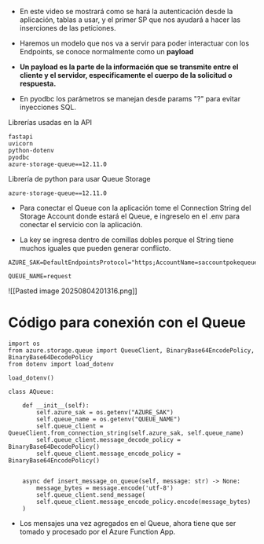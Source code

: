 
- En este video se mostrará como se hará la autenticación desde la aplicación, tablas a usar, y el primer SP que nos ayudará a hacer las inserciones de las peticiones.

- Haremos un modelo que nos va a servir para poder interactuar con los Endpoints, se conoce normalmente como un **payload**
- **Un payload es la parte de la información que se transmite entre el cliente y el servidor, especificamente el cuerpo de la solicitud o respuesta.**

- En pyodbc los parámetros se manejan desde params "?" para evitar inyecciones SQL.

Librerías usadas en la API

```
fastapi
uvicorn
python-dotenv
pyodbc
azure-storage-queue==12.11.0
```

Librería de python para usar Queue Storage

```
azure-storage-queue==12.11.0
```

- Para conectar el Queue con la aplicación tome el Connection String del Storage Account donde estará el Queue, e ingreselo en el .env para conectar el servicio con la aplicación.

- La key se ingresa dentro de comillas dobles porque el String tiene muchos iguales que pueden generar conflicto.

```
AZURE_SAK=DefaultEndpointsProtocol="https;AccountName=saccountpokequeuedev;AccountKey=uJV6PVx/9hq8++G7wgg450UJBhTmtpi7zNqYJSWvWPEIiCzcC1AsftzuZGp76alr5rP6DFzP8qXO+AStUPZOYA==;EndpointSuffix=core.windows.net"

QUEUE_NAME=request
```

![[Pasted image 20250804201316.png]]
# Código para conexión con el Queue

```
import os
from azure.storage.queue import QueueClient, BinaryBase64EncodePolicy, BinaryBase64DecodePolicy
from dotenv import load_dotenv

load_dotenv()

class AQueue:

	def __init__(self):
		self.azure_sak = os.getenv("AZURE_SAK")
		self.queue_name = os.getenv("QUEUE_NAME")
		self.queue_client = QueueClient.from_connection_string(self.azure_sak, self.queue_name)
		self.queue_client.message_decode_policy = BinaryBase64DecodePolicy()
		self.queue_client.message_encode_policy = BinaryBase64EncodePolicy()

  
	async def insert_message_on_queue(self, message: str) -> None:
		message_bytes = message.encode('utf-8')
		self.queue_client.send_message(
		self.queue_client.message_encode_policy.encode(message_bytes)
	)
```

- Los mensajes una vez agregados en el Queue, ahora tiene que ser tomado y procesado por el Azure Function App.














